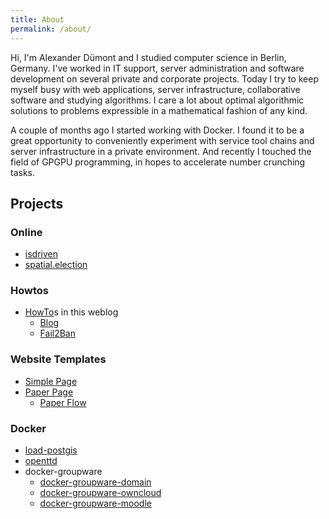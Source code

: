 ```yaml
---
title: About
permalink: /about/
---
```


Hi, I'm Alexander Dümont and I studied computer science in Berlin, Germany. I've worked in IT support, server administration and software development on several private and corporate projects. Today I try to keep myself busy with web applications, server infrastructure, collaborative software and studying algorithms. I care a lot about optimal algorithmic solutions to problems expressible in a mathematical fashion of any kind.

A couple of months ago I started working with Docker. I found it to be a great opportunity to conveniently experiment with service tool chains and server infrastructure in a private environment. And recently I touched the field of GPGPU programming, in hopes to accelerate number crunching tasks.


## Projects 

### Online

 - [isdriven](/tag/isdriven/)
 - [spatial.election](/tag/spatial-election/)

### Howtos

 - [HowTo](/tag/howto/)s in this weblog
   - [Blog](/tag/blog/)
   - [Fail2Ban](/tag/fail2ban/)

### Website Templates
 - [Simple Page](/tag/simplepage/)
 - [Paper Page](/tag/paperpage/)
   - [Paper Flow](/tag/paperflow/)

### Docker

 - [load-postgis](/weblog/2016/12/06/docker-load-postgis/)
 - [openttd](/weblog/2016/12/03/docker-openttd/)
 - docker-groupware
   - [docker-groupware-domain](/tag/domain/)
   - [docker-groupware-owncloud](/tag/owncloud/)
   - [docker-groupware-moodle](/tag/moodle/)
